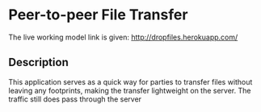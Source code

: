 Peer-to-peer File Transfer
=========================

The live working model link is given:
http://dropfiles.herokuapp.com/

Description
------------
This application serves as a quick way for parties to transfer files without leaving any footprints, making the transfer lightweight on the server.
The traffic still does pass through the server
